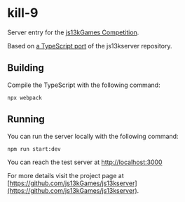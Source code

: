 # kill-9

Server entry for the [js13kGames Competition](http://js13kgames.com/).

Based on [a TypeScript port]() of the js13kserver repository.

## Building

Compile the TypeScript with the following command:

    npx webpack

## Running

You can run the server locally with the following command:

    npm run start:dev

You can reach the test server at [http://localhost:3000](http://localhost:3000)

For more details visit the project page at [https://github.com/js13kGames/js13kserver](https://github.com/js13kGames/js13kserver).